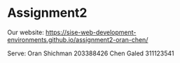 # Assignment2
 
Our website:
https://sise-web-development-environments.github.io/assignment2-oran-chen/

Serve:
Oran Shichman 203388426
Chen Galed 311123541
